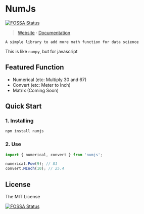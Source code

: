 # NumJs
[![FOSSA Status](https://app.fossa.com/api/projects/git%2Bgithub.com%2Fasterixxtech%2Fnumjs.svg?type=shield)](https://app.fossa.com/projects/git%2Bgithub.com%2Fasterixxtech%2Fnumjs?ref=badge_shield)


> [Website]() &middot;
> [Documentation]()

```A simple library to add more math function for data science```

This is like ```numpy```, but for javascript

## Featured Function
- Numerical (etc: Multiply 30 and 67)
- Convert (etc: Meter to Inch)
- Matrix (Coming Soon)

## Quick Start
### 1. Installing
```sh
npm install numjs
```

### 2. Use
```js
import { numerical, convert } from 'numjs';

numerical.Pow(9); // 81
convert.MInch(10); // 25.4
```

## License
The MIT License




[![FOSSA Status](https://app.fossa.com/api/projects/git%2Bgithub.com%2Fasterixxtech%2Fnumjs.svg?type=large)](https://app.fossa.com/projects/git%2Bgithub.com%2Fasterixxtech%2Fnumjs?ref=badge_large)